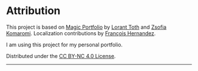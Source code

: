 # Attribution

This project is based on [Magic Portfolio](https://github.com/once-ui-system/magic-portfolio) by [Lorant Toth](https://www.linkedin.com/in/tothlorant/) and [Zsofia Komaromi](https://www.linkedin.com/in/zsofiakomaromi/). Localization contributions by [François Hernandez](https://github.com/francoishernandez).

I am using this project for my personal portfolio.

Distributed under the [CC BY-NC 4.0 License](LICENSE.txt).

---
